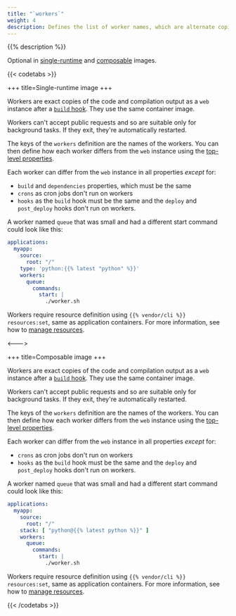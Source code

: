 ```yaml
---
title: "`workers`"
weight: 4
description: Defines the list of worker names, which are alternate copies of the application to run as background processes.
---
```


{{% description %}}

Optional in [single-runtime](/create-apps/app-reference/single-runtime-image.md#primary-application-properties) and [composable](/create-apps/app-reference/composable-image.md#primary-application-properties) images.

{{< codetabs >}}

+++
title=Single-runtime image
+++

Workers are exact copies of the code and compilation output as a `web` instance after a [`build` hook](/create-apps/image-properties/hooks.md).
They use the same container image.

Workers can't accept public requests and so are suitable only for background tasks.
If they exit, they're automatically restarted.

The keys of the `workers` definition are the names of the workers.
You can then define how each worker differs from the `web` instance using
the [top-level properties](/create-apps/app-reference/single-runtime-image.md#primary-application-properties).

Each worker can differ from the `web` instance in all properties _except_ for:

- `build` and `dependencies` properties, which must be the same
- `crons` as cron jobs don't run on workers
- `hooks` as the `build` hook must be the same
  and the `deploy` and `post_deploy` hooks don't run on workers.

A worker named `queue` that was small and had a different start command could look like this:

```yaml {configFile="app"}
applications:
  myapp:
    source:
      root: "/"
    type: 'python:{{% latest "python" %}}'
    workers:
      queue:
        commands:
          start: |
            ./worker.sh
```

Workers require resource definition using `{{% vendor/cli %}} resources:set`, same as application containers.
For more information, see how to [manage resources](/manage-resources.md).


<--->

+++
title=Composable image
+++

Workers are exact copies of the code and compilation output as a `web` instance after a [`build` hook](/create-apps/image-properties/hooks.md).
They use the same container image.

Workers can't accept public requests and so are suitable only for background tasks.
If they exit, they're automatically restarted.

The keys of the `workers` definition are the names of the workers.
You can then define how each worker differs from the `web` instance using
the [top-level properties](#primary-application-properties).

Each worker can differ from the `web` instance in all properties _except_ for:

- `crons` as cron jobs don't run on workers
- `hooks` as the `build` hook must be the same
  and the `deploy` and `post_deploy` hooks don't run on workers.

A worker named `queue` that was small and had a different start command could look like this:

```yaml {configFile="app"}
applications:
  myapp:
    source:
      root: "/"
    stack: [ "python@{{% latest python %}}" ]
    workers:
      queue:
        commands:
          start: |
            ./worker.sh
```

Workers require resource definition using `{{% vendor/cli %}} resources:set`, same as application containers.
For more information, see how to [manage resources](/manage-resources.md).

{{< /codetabs >}}
